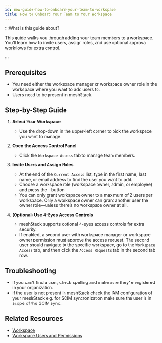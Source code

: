 ```yaml
---
id: new-guide-how-to-onboard-your-team-to-workspace
title: How to Onboard Your Team to Your Workspace
---
```


:::What is this guide about?

This guide walks you through adding your team members to a workspace. You’ll learn how to invite users, assign roles, and use optional approval workflows for extra control.

:::

## Prerequisites

- You need either the workspace manager or workspace owner role in the workspace where you want to add users to.
- Users need to be present in meshStack.

## Step-by-Step Guide

1. **Select Your Workspace**
   - Use the drop-down in the upper-left corner to pick the workspace you want to manage.

2. **Open the Access Control Panel**
   - Click the `Workspace Access` tab to manage team members.

3. **Invite Users and Assign Roles**
   - At the end of the `Current Access` list, type in the first name, last name, or email address to find the user you want to add.
   - Choose a workspace role (workspace owner, admin, or employee) and press the `+` button.
   - You can only grant workspace owner to a maximum of 2 users per workspace. Only a workspace owner can grant another user the owner role—unless there’s no workspace owner at all.

4. **(Optional) Use 4-Eyes Access Controls**
   - meshStack supports optional 4-eyes access controls for extra security.
   - If enabled, a second user with workspace manager or workspace owner permission must approve the access request. The second user should navigate to the specific workspace, go to the `Workspace Access` tab, and then click the `Access Requests` tab in the second tab row.

## Troubleshooting

- If you can’t find a user, check spelling and make sure they’re registered in your organization.
- If the user is not present in meshStack check the IAM configuration of your meshStack e.g. for SCIM syncronization make sure the user is in scope of the SCIM sync.

## Related Resources

- [Workspace](./new-concept-workspace.md)
- [Workspace Users and Permissions](./new-concept-users-and-groups.md#workspace-users-and-permissions)